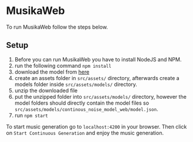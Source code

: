 # MusikaWeb

To run MusikaWeb follow the steps below.

## Setup

1. Before you can run MusikaWeb you have to install NodeJS and NPM.
2. run the following command ```npm install```
3. download the model from [here](https://drive.google.com/drive/folders/1lSBdQIHVoxE38PVq61f_GALRb5NHWxsS?usp=sharing) 
4. create an assets folder in ```src/assets/``` directory, afterwards create a models folder inside ```src/assets/models/``` directory.
4. unzip the downloaded file
5. put the unzipped folder into ```src/assets/models/``` directory, however the model folders should directly contain the model files so ```src/assets/models/continous_noise_model_web/model.json```.
6. run ```npm start```

To start music generation go to ```localhost:4200``` in your browser.
Then click on ```Start Continuous Generation``` and enjoy the music generation.